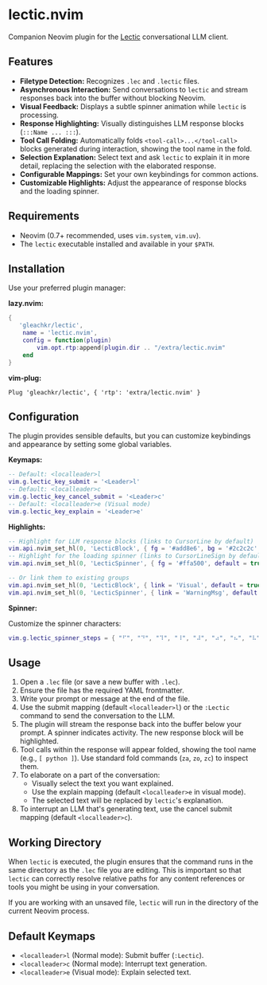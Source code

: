 # lectic.nvim

Companion Neovim plugin for the [Lectic](https://github.com/gleachkr/lectic)
conversational LLM client.

## Features

*   **Filetype Detection:** Recognizes `.lec` and `.lectic` files.
*   **Asynchronous Interaction:** Send conversations to `lectic` and stream
    responses back into the buffer without blocking Neovim.
*   **Visual Feedback:** Displays a subtle spinner animation while `lectic`
    is processing.
*   **Response Highlighting:** Visually distinguishes LLM response blocks
    (`:::Name ... :::`).
*   **Tool Call Folding:** Automatically folds `<tool-call>...</tool-call>`
    blocks generated during interaction, showing the tool name in the fold.
*   **Selection Explanation:** Select text and ask `lectic` to explain it
    in more detail, replacing the selection with the elaborated response.
*   **Configurable Mappings:** Set your own keybindings for common actions.
*   **Customizable Highlights:** Adjust the appearance of response blocks
    and the loading spinner.

## Requirements

*   Neovim (0.7+ recommended, uses `vim.system`, `vim.uv`).
*   The `lectic` executable installed and available in your `$PATH`.

## Installation

Use your preferred plugin manager:

**lazy.nvim:**

```lua
{
   'gleachkr/lectic',
    name = 'lectic.nvim',
    config = function(plugin)
        vim.opt.rtp:append(plugin.dir .. "/extra/lectic.nvim"
    end
}
```

**vim-plug:**

```vim
Plug 'gleachkr/lectic', { 'rtp': 'extra/lectic.nvim' }
```

## Configuration

The plugin provides sensible defaults, but you can customize keybindings
and appearance by setting some global variables.

**Keymaps:**

```lua
-- Default: <localleader>l
vim.g.lectic_key_submit = '<Leader>l'
-- Default: <localleader>c
vim.g.lectic_key_cancel_submit = '<Leader>c'
-- Default: <localleader>e (Visual mode)
vim.g.lectic_key_explain = '<Leader>e'
```

**Highlights:**

```lua
-- Highlight for LLM response blocks (links to CursorLine by default)
vim.api.nvim_set_hl(0, 'LecticBlock', { fg = '#add8e6', bg = '#2c2c2c', default = true })
-- Highlight for the loading spinner (links to CursorLineSign by default)
vim.api.nvim_set_hl(0, 'LecticSpinner', { fg = '#ffa500', default = true })

-- Or link them to existing groups
vim.api.nvim_set_hl(0, 'LecticBlock', { link = 'Visual', default = true })
vim.api.nvim_set_hl(0, 'LecticSpinner', { link = 'WarningMsg', default = true })

```

**Spinner:**

Customize the spinner characters:

```lua
vim.g.lectic_spinner_steps = { "⠋", "⠙", "⠹", "⠸", "⠼", "⠴", "⠦", "⠧", "⠇", "⠏" }
```

## Usage

1.  Open a `.lec` file (or save a new buffer with `.lec`).
2.  Ensure the file has the required YAML frontmatter.
3.  Write your prompt or message at the end of the file.
4.  Use the submit mapping (default `<localleader>l`) or the `:Lectic`
    command to send the conversation to the LLM.
5.  The plugin will stream the response back into the buffer below your
    prompt. A spinner indicates activity. The new response block will be
    highlighted.
6.  Tool calls within the response will appear folded, showing the tool
    name (e.g., `[ python ]`). Use standard fold commands (`za`, `zo`,
    `zc`) to inspect them.
7.  To elaborate on a part of the conversation:
    *   Visually select the text you want explained.
    *   Use the explain mapping (default `<localleader>e` in visual mode).
    *   The selected text will be replaced by `lectic`'s explanation.
8.  To interrupt an LLM that's generating text, use the cancel submit mapping 
    (default `<localleader>c`).

## Working Directory

When `lectic` is executed, the plugin ensures that the command runs in the same 
directory as the `.lec` file you are editing. This is important so that 
`lectic` can correctly resolve relative paths for any content references or 
tools you might be using in your conversation.

If you are working with an unsaved file, `lectic` will run in the directory of 
the current Neovim process.

## Default Keymaps

*   `<localleader>l` (Normal mode): Submit buffer (`:Lectic`).
*   `<localleader>c` (Normal mode): Interrupt text generation.
*   `<localleader>e` (Visual mode): Explain selected text.
